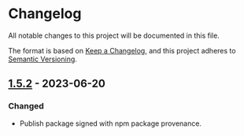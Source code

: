 # Changelog
All notable changes to this project will be documented in this file.

The format is based on [Keep a Changelog](https://keepachangelog.com/en/1.1.0/),
and this project adheres to [Semantic Versioning](https://semver.org/spec/v2.0.0.html).

## [1.5.2] - 2023-06-20
### Changed
- Publish package signed with npm package provenance.

[1.5.2]: https://github.com/voorhoede/datocms-plugin-custom-page/compare/chore/automate-publishing...v1.5.2
